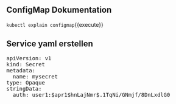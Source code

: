 ## ConfigMap Dokumentation
`kubectl explain configmap`{{execute}}

## Service yaml erstellen
<pre class="file" data-filename="secret.yaml" data-target="replace">
apiVersion: v1
kind: Secret
metadata:
  name: mysecret
type: Opaque
stringData:
  auth: user1:$apr1$hnLajNmr$.1TqNi/GNmjf/8DnLxdlG0
</pre>   